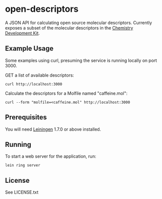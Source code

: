 # open-descriptors

A JSON API for calculating open source molecular descriptors. Currently exposes a subset of the molecular descriptors in the [Chemistry Development Kit](https://github.com/cdk/cdk).

## Example Usage

Some examples using curl, presuming the service is running locally on port 3000.

GET a list of available descriptors:
    
    curl http://localhost:3000

Calculate the descriptors for a Molfile named "caffeine.mol":

    curl --form "molfile=<caffeine.mol" http://localhost:3000

## Prerequisites

You will need [Leiningen][1] 1.7.0 or above installed.

[1]: https://github.com/technomancy/leiningen

## Running

To start a web server for the application, run:

    lein ring server

## License

See LICENSE.txt

